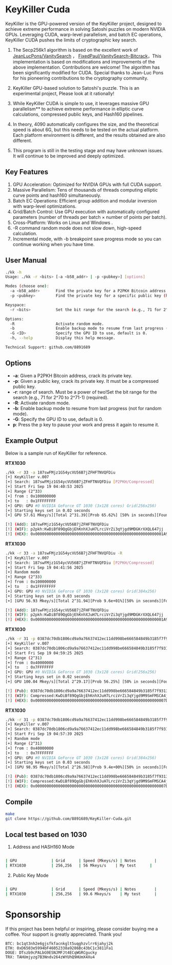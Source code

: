 # KeyKiller Cuda

KeyKiller is the GPU-powered version of the KeyKiller project, designed to achieve extreme performance in solving Satoshi puzzles on modern NVIDIA GPUs. 
Leveraging CUDA, warp-level parallelism, and batch EC operations, KeyKiller CUDA pushes the limits of cryptographic key search.

1. The Secp256k1 algorithm is based on the excellent work of [JeanLucPons/VanitySearch](https://github.com/JeanLucPons/VanitySearch) ， [FixedPaul/VanitySearch-Bitcrack](https://github.com/FixedPaul)，This implementation is based on modifications and improvements of the above implementation. Contributions are welcome! The algorithm has been significantly modified for CUDA. Special thanks to Jean-Luc Pons for his pioneering contributions to the cryptography community.

2. KeyKiller GPU-based solution to Satoshi's puzzle. This is an experimental project, Please look at it rationally! 

3. While KeyKiller CUDA is simple to use, it leverages massive GPU parallelism** to achieve extreme performance in elliptic curve calculations, compressed public keys, and Hash160 pipelines.

4. In theory, 4090 automatically configures the size, and the theoretical speed is about 6G, but this needs to be tested on the actual platform. Each platform environment is different, and the results obtained are also different. 
5. This program is still in the testing stage and may have unknown issues. It will continue to be improved and deeply optimized.

## Key Features

1. GPU Acceleration: Optimized for NVIDIA GPUs with full CUDA support.
2. Massive Parallelism: Tens of thousands of threads computing elliptic curve points and hash160 simultaneously.
3. Batch EC Operations: Efficient group addition and modular inversion with warp-level optimizations.
4. Grid/Batch Control: Use GPU execution with automatically configured parameters (number of threads per batch × number of points per batch).
5. Cross-Platform: Works on Linux and Windows .
6. -R command random mode does not slow down, high-speed calculation.
7. Incremental mode, with -b breakpoint save progress mode so you can continue working when you have time.


## User Manual
```bash
./kk -h
Usage: ./kk -r <bits> [-a <b58_addr> | -p <pubkey>] [options]

Modes (choose one):
  -a <b58_addr>       Find the private key for a P2PKH Bitcoin address.
  -p <pubkey>         Find the private key for a specific public key (hex, compressed format only).

Keyspace:
  -r <bits>           Set the bit range for the search (e.g., 71 for 2^70 to 2^71-1) (required).

Options:
  -R                  Activate random mode.
  -b                  Enable backup mode to resume from last progress (not for random mode).
  -G <ID>             Specify the GPU ID to use, default is 0.
  -h, --help          Display this help message.

Technical Support: github.com/8891689

```
## Options
- **-a**: Given a P2PKH Bitcoin address, crack its private key.
- **-p**: Given a public key, crack its private key. It must be a compressed public key.
- **-r**: range of search. Must be a power of two!Set the bit range for the search (e.g., 71 for 2^70 to 2^71-1) (required).
- **-R**: Activate random mode.
- **-b**: Enable backup mode to resume from last progress (not for random mode).
- **-G**: Specify the GPU ID to use, default is 0.
-  **p**: Press the p key to pause your work and press it again to resume it.

## Example Output

Below is a sample run of KeyKiller for reference.

**RTX1030**

```bash
./kk -r 33 -a 187swFMjz1G54ycVU56B7jZFHFTNVQFDiu
[+] KeyKiller v.007
[+] Search: 187swFMjz1G54ycVU56B7jZFHFTNVQFDiu [P2PKH/Compressed]
[+] Start Fri Sep 19 04:40:53 2025
[+] Range (2^33)
[+] from : 0x100000000
[+] to   : 0x1FFFFFFFF
[+] GPU: GPU #0 NVIDIA GeForce GT 1030 (3x128 cores) Grid(256x256)
[+] Starting keys set in 0.02 seconds
[+] GPU 57.61 Mkey/s][Total 2^31.39][Prob 65.62%] [50% in seconds][Found 0]  

[!] (Add): 187swFMjz1G54ycVU56B7jZFHFTNVQFDiu
[!] (WIF): p2pkh:KwDiBf89QgGbjEhKnhXJuH7LrciVrZi3qYjgd9MDGKrXXQL647jj
[!] (HEX): 0x00000000000000000000000000000000000000000000000000000001A96CA8D8

```

**RTX1030**
```bash
./kk -r 33 -a 187swFMjz1G54ycVU56B7jZFHFTNVQFDiu -R
[+] KeyKiller v.007
[+] Search: 187swFMjz1G54ycVU56B7jZFHFTNVQFDiu [P2PKH/Compressed]
[+] Start Fri Sep 19 04:41:56 2025
[+] Random mode
[+] Range (2^33)
[+] from : 0x100000000
[+] to   : 0x1FFFFFFFF
[+] GPU: GPU #0 NVIDIA GeForce GT 1030 (3x128 cores) Grid(384x256)
[+] Starting keys set in 0.03 seconds
[+] [GPU 56.93 Mkey/s][Total 2^31.94][Prob 9.6e+01%][50% in seconds][Found 0]  

[!] (Add): 187swFMjz1G54ycVU56B7jZFHFTNVQFDiu
[!] (WIF): p2pkh:KwDiBf89QgGbjEhKnhXJuH7LrciVrZi3qYjgd9MDGKrXXQL647jj
[!] (HEX): 0x00000000000000000000000000000000000000000000000000000001A96CA8D8

```
**RTX1030**
```bash
./kk -r 31 -p 0387dc70db1806cd9a9a76637412ec11dd998be666584849b3185f7f9313c8fd28
[+] KeyKiller v.007
[+] Search: 0387dc70db1806cd9a9a76637412ec11dd998be666584849b3185f7f9313c8fd28 [Public Key]
[+] Start Fri Sep 19 04:59:25 2025
[+] Range (2^31)
[+] from : 0x40000000
[+] to   : 0x7FFFFFFF
[+] GPU: GPU #0 NVIDIA GeForce GT 1030 (3x128 cores) Grid(256x256)
[+] Starting keys set in 0.02 seconds
[+] GPU 100.04 Mkey/s][Total 2^29.17][Prob 56.25%] [50% in seconds][Found 0]  

[!] (Pub): 0387dc70db1806cd9a9a76637412ec11dd998be666584849b3185f7f9313c8fd28
[!] (WIF): Compressed:KwDiBf89QgGbjEhKnhXJuH7LrciVrZi3qYjgd9M9SmFMSCA4jQRW
[!] (HEX): 0x000000000000000000000000000000000000000000000000000000007D4FE747

```

**RTX1030**

```bash
./kk -r 31 -p 0387dc70db1806cd9a9a76637412ec11dd998be666584849b3185f7f9313c8fd28 -R
[+] KeyKiller v.007
[+] Search: 0387dc70db1806cd9a9a76637412ec11dd998be666584849b3185f7f9313c8fd28 [Public Key]
[+] Start Fri Sep 19 04:57:39 2025
[+] Random mode
[+] Range (2^31)
[+] from : 0x40000000
[+] to   : 0x7FFFFFFF
[+] GPU: GPU #0 NVIDIA GeForce GT 1030 (3x128 cores) Grid(384x256)
[+] Starting keys set in 0.03 seconds
[+] [GPU 98.95 Mkey/s][Total 2^26.58][Prob 9.4e+00%][50% in seconds][Found 0]  

[!] (Pub): 0387dc70db1806cd9a9a76637412ec11dd998be666584849b3185f7f9313c8fd28
[!] (WIF): Compressed:KwDiBf89QgGbjEhKnhXJuH7LrciVrZi3qYjgd9M9SmFMSCA4jQRW
[!] (HEX): 0x000000000000000000000000000000000000000000000000000000007D4FE747

```

## Compile

```bash
make
git clone https://github.com/8891689/KeyKiller-Cuda.git
```
## Local test based on 1030

1. Address and HASH160 Mode
```bash

| GPU               | Grid      | Speed (Mkeys/s) | Notes        |
| RTX1030           | 256,256   | 56 Mkeys/s    | My test      |
```

2. Public Key Mode
```bash

| GPU               | Grid      | Speed (Mkeys/s) | Notes        |
| RTX1030           | 256,256   | 99.6 Mkeys/s    | My test      |

```
# Sponsorship
If this project has been helpful or inspiring, please consider buying me a coffee. Your support is greatly appreciated. Thank you!
```
BTC: bc1qt3nh2e6gjsfkfacnkglt5uqghzvlrr6jahyj2k
ETH: 0xD6503e5994bF46052338a9286Bc43bC1c3811Fa1
DOGE: DTszb9cPALbG9ESNJMFJt4ECqWGRCgucky
TRX: TAHUmjyzg7B3Nndv264zWYUhQ9HUmX4Xu4
```
